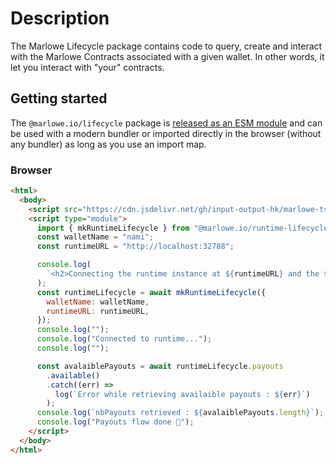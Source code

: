 # Description

The Marlowe Lifecycle package contains code to query, create and interact with the Marlowe Contracts associated with a given wallet. In other words, it let you interact with "your" contracts.

## Getting started

The `@marlowe.io/lifecycle` package is [released as an ESM module](https://github.com/input-output-hk/marlowe-ts-sdk/blob/main/doc/modules-system.md) and can be used with a modern bundler or imported directly in the browser (without any bundler) as long as you use an import map.

### Browser

```html
<html>
  <body>
    <script src="https://cdn.jsdelivr.net/gh/input-output-hk/marlowe-ts-sdk@0.2.0-alpha-22/jsdelivr-npm-importmap.js"></script>
    <script type="module">
      import { mkRuntimeLifecycle } from "@marlowe.io/runtime-lifecycle/browser";
      const walletName = "nami";
      const runtimeURL = "http://localhost:32788";

      console.log(
        `<h2>Connecting the runtime instance at ${runtimeURL} and the ${walletName} Wallet Extension</h2>`
      );
      const runtimeLifecycle = await mkRuntimeLifecycle({
        walletName: walletName,
        runtimeURL: runtimeURL,
      });
      console.log("");
      console.log("Connected to runtime...");
      console.log("");

      const avalaiblePayouts = await runtimeLifecycle.payouts
        .available()
        .catch((err) =>
          log(`Error while retrieving availaible payouts : ${err}`)
        );
      console.log(`nbPayouts retrieved : ${avalaiblePayouts.length}`);
      console.log("Payouts flow done 🎉");
    </script>
  </body>
</html>
```
